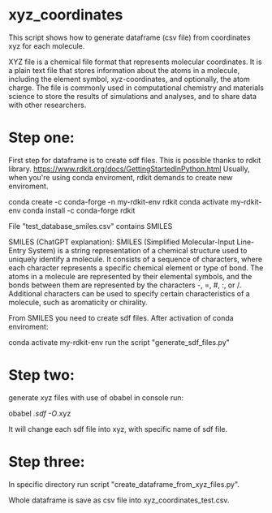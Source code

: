 # xyz_coordinates
This script shows how to generate dataframe (csv file) from coordinates xyz for each molecule.

XYZ file is a chemical file format that represents molecular coordinates. It is a plain text file that stores information about the atoms in a molecule, including the element symbol, xyz-coordinates, and optionally, the atom charge. The file is commonly used in computational chemistry and materials science to store the results of simulations and analyses, and to share data with other researchers.

# Step one:
First step for dataframe is to create sdf files. This is possible thanks to rdkit library. 
https://www.rdkit.org/docs/GettingStartedInPython.html
Usually, when you're using conda enviroment, rdkit demands to create new enviroment. 

conda create -c conda-forge -n my-rdkit-env rdkit
conda activate my-rdkit-env
conda install -c conda-forge rdkit

File "test_database_smiles.csv" contains SMILES

SMILES (ChatGPT explanation):
SMILES (Simplified Molecular-Input Line-Entry System) is a string representation of a chemical structure used to uniquely identify a molecule. It consists of a sequence of characters, where each character represents a specific chemical element or type of bond. The atoms in a molecule are represented by their elemental symbols, and the bonds between them are represented by the characters -, =, #, :, or /. Additional characters can be used to specify certain characteristics of a molecule, such as aromaticity or chirality.

From SMILES you need to create sdf files. After activation of conda enviroment:

conda activate my-rdkit-env
run the script "generate_sdf_files.py"

# Step two:
generate xyz files with use of obabel
in console run:

obabel *.sdf -O*.xyz

It will change each sdf file into xyz, with specific name of sdf file.

# Step three:
In specific directory run script "create_dataframe_from_xyz_files.py".

Whole dataframe is save as csv file into xyz_coordinates_test.csv.
